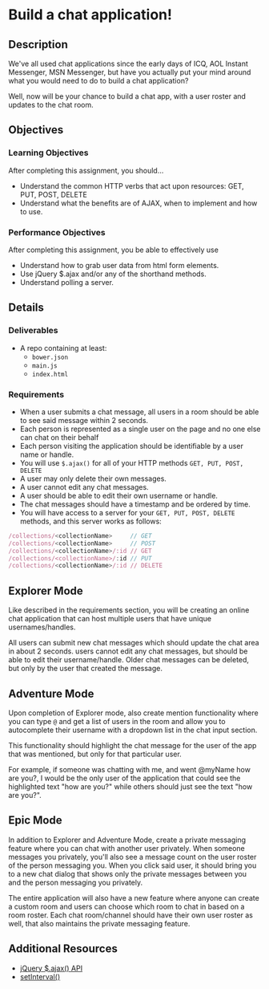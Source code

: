 # Build a chat application!

## Description
We've all used chat applications since the early days of ICQ, AOL Instant Messenger, MSN Messenger, but have you actually put your mind around what you would need to do to build a chat application?

Well, now will be your chance to build a chat app, with a user roster and updates to the chat room.

## Objectives

### Learning Objectives

After completing this assignment, you should…

* Understand the common HTTP verbs that act upon resources: GET, PUT, POST, DELETE
* Understand what the benefits are of AJAX, when to implement and how to use.

### Performance Objectives

After completing this assignment, you be able to effectively use

* Understand how to grab user data from html form elements.
* Use jQuery $.ajax and/or any of the shorthand methods.
* Understand polling a server.


## Details

### Deliverables

* A repo containing at least:
  * `bower.json`
  * `main.js`
  * `index.html`

### Requirements

* When a user submits a chat message, all users in a room should be able to see said message within 2 seconds.
* Each person is represented as a single user on the page and no one else can chat on their behalf
* Each person visiting the application should be identifiable by a user name or handle.
* You will use `$.ajax()` for all of your HTTP methods `GET, PUT, POST, DELETE`
* A user may only delete their own messages.
* A user cannot edit any chat messages.
* A user should be able to edit their own username or handle.
* The chat messages should have a timestamp and be ordered by time.
* You will have access to a server for your `GET, PUT, POST, DELETE` methods, and this server works as follows:

```js
/collections/<collectionName>     // GET
/collections/<collectionName>     // POST
/collections/<collectionName>/:id // GET
/collections/<collectionName>/:id // PUT
/collections/<collectionName>/:id // DELETE

```

## Explorer Mode

Like described in the requirements section, you will be creating an online chat application that can host multiple users that have unique usernames/handles.  

All users can submit new chat messages which should update the chat area in about 2 seconds.  users cannot edit any chat messages, but should be able to edit their username/handle.  Older chat messages can be deleted, but only by the user that created the message.

## Adventure Mode

Upon completion of Explorer mode, also create mention functionality where you can type `@` and get a list of users in the room and allow you to autocomplete their username with a dropdown list in the chat input section.

This functionality should highlight the chat message for the user of the app that was mentioned, but only for that particular user.

For example, if someone was chatting with me, and went @myName how are you?, I would be the only user of the application that could see the highlighted text "how are you?" while others should just see the text "how are you?".

## Epic Mode

In addition to Explorer and Adventure Mode, create a private messaging feature where you can chat with another user privately.  When someone messages you privately, you'll also see a message count on the user roster of the person messaging you.  When you click said user, it should bring you to a new chat dialog that shows only the private messages between you and the person messaging you privately.

The entire application will also have a new feature where anyone can create a custom room and users can choose which room to chat in based on a room roster.  Each chat room/channel should have their own user roster as well, that also maintains the private messaging feature.

## Additional Resources

* [jQuery $.ajax() API](http://api.jquery.com/category/ajax/)
* [setInterval()](https://developer.mozilla.org/en-US/docs/Web/API/WindowTimers.setInterval)
